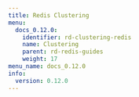 ```yaml
---
title: Redis Clustering
menu:
  docs_0.12.0:
    identifier: rd-clustering-redis
    name: Clustering
    parent: rd-redis-guides
    weight: 17
menu_name: docs_0.12.0
info:
  version: 0.12.0
---
```


